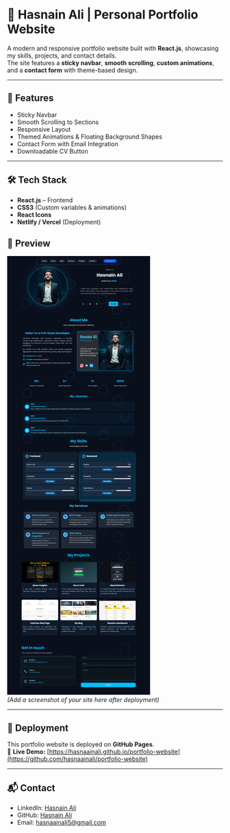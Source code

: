 # 🚀  Hasnain Ali | Personal Portfolio Website

A modern and responsive portfolio website built with **React.js**, showcasing my skills, projects, and contact details.  
The site features a **sticky navbar**, **smooth scrolling**, **custom animations**, and a **contact form** with theme-based design.

---

## 🌟 Features
- Sticky Navbar
- Smooth Scrolling to Sections
- Responsive Layout 
- Themed Animations & Floating Background Shapes
- Contact Form with Email Integration
- Downloadable CV Button

---

## 🛠️ Tech Stack
- **React.js** – Frontend
- **CSS3** (Custom variables & animations)
- **React Icons**
- **Netlify / Vercel** (Deployment)


## 📸 Preview
![Portfolio Preview](images/preview.png)  
*(Add a screenshot of your site here after deployment)*

---

## 🚀 Deployment
This portfolio website is deployed on **GitHub Pages**.  
🔗 **Live Demo:** [https://hasnaainali.github.io/portfolio-website](https://github.com/hasnaainali/portfolio-website)

---

## 📬 Contact
- LinkedIn: [Hasnain Ali](https://www.linkedin.com/in/hasnaainali/)
- GitHub: [Hasnain Ali](https://github.com/hasnaainali)
- Email: hasnaainali5@gmail.com

